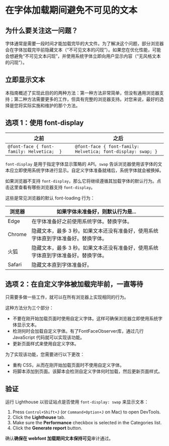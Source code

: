 # 在字体加载期间避免不可见的文本

## 为什么要关注这一问题？

字体通常是需要一段时间才能加载完毕的大文件。为了解决这个问题，部分浏览器会在字体加载完毕前隐藏文本（“不可见文本的闪现”）。如果您在优化性能，可能会想避免“不可见文本闪现”，并使用系统字体立即向用户显示内容（“无风格文本的闪现”）。

## 立即显示文本

本指南概述了实现此目的的两种方法：第一种方法非常简单，但没有通用浏览器支持；第二种方法需要更多的工作，但具有完整的浏览器支持。对您来说，最好的选择是您将实际实施和维护的那个方法。

## 选项 1：使用 font-display

| 之前 | 之后 |
| --- | --- |
| `@font-face { font-family: Helvetica;  }` |  `@font-face { font-family: Helvetica; font-display: swap; }` |

`font-display` 是用于指定字体显示策略的 API。`swap` 告诉浏览器使用该字体的文本应立即使用系统字体进行显示。自定义字体准备就绪后，系统字体就会被换掉。

如果浏览器不支持 `font-display`，那么它将继续遵循其加载字体的默认行为。点击这里查看有哪些浏览器支持 `font-display`。

这些是常见浏览器的默认 font-loading 行为：

| 浏览器  |  如果字体未准备好，则默认行为是...  |
| ---     | ---- |
| Edge    |  在字体准备好之前使用系统字体。替换字体。  |
| Chrome  |  隐藏文本，最多 3 秒。如果文本还没有准备好，使用系统字体直到字体准备好。替换字体。 |
| 火狐    |  隐藏文本，最多 3 秒。如果文本还没有准备好，使用系统字体直到字体准备好。替换字体。 |
| Safari  |  隐藏文本直到字体准备好。 |

## 选项 2：在自定义字体被加载完毕前，一直等待

只需要多做一些工作，就可以在所有浏览器上实现相同的行为。

这种方法分为三个部分：

- 不要在刚开始加载页面时使用自定义字体。这样可确保浏览器立即使用系统字体显示文本。
- 检测何时会加载自定义字体。有了FontFaceObserver库，通过几行 JavaScript 代码就可以实现该功能。
- 更新页面样式来使用自定义字体。

为了实现该功能，您需要进行以下更改：

- 重构 CSS，从而在刚开始加载页面时不使用自定义字体。
- 将脚本添加到页面。该脚本会检测自定义字体何时加载，然后更新页面样式。

## 验证

运行 Lighthouse 以验证站点是否使用 `font-display: swap` 来显示文本：

1. Press `Control+Shift+J` (or `Command+Option+J` on Mac) to open DevTools.
2. Click the **Lighthouse** tab.
3. Make sure the **Performance** checkbox is selected in the Categories list.
4. Click the **Generate report** button.

确认**确保在 webfont 加载期间文本保持可见**审计通过。
